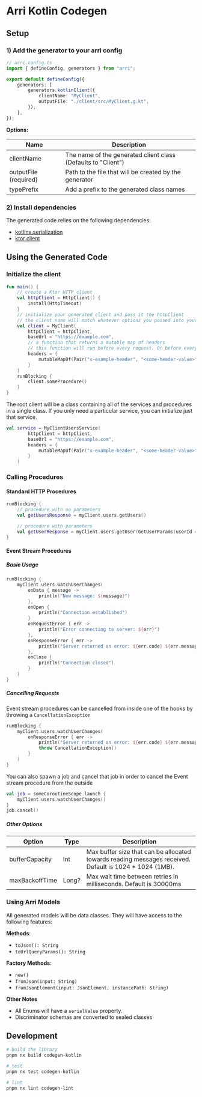 # Arri Kotlin Codegen

## Setup

### 1) Add the generator to your arri config

```ts
// arri.config.ts
import { defineConfig, generators } from "arri";

export default defineConfig({
    generators: [
        generators.kotlinClient({
            clientName: "MyClient",
            outputFile: "./client/src/MyClient.g.kt",
        }),
    ],
});
```

**Options:**

| Name                  | Description                                                   |
| --------------------- | ------------------------------------------------------------- |
| clientName            | The name of the generated client class (Defaults to "Client") |
| outputFile (required) | Path to the file that will be created by the generator        |
| typePrefix            | Add a prefix to the generated class names                     |

### 2) Install dependencies

The generated code relies on the following dependencies:

-   [kotlinx.serialization](https://github.com/Kotlin/kotlinx.serialization)
-   [ktor client](https://ktor.io/docs/client-dependencies.html)

## Using the Generated Code

### Initialize the client

```kotlin
fun main() {
    // create a Ktor HTTP client
    val httpClient = HttpClient() {
        install(HttpTimeout)
    }
    // initialize your generated client and pass it the httpClient
    // the client name will match whatever options you passed into your arri config
    val client = MyClient(
        httpClient = httpClient,
        baseUrl = "https://example.com",
        // a function that returns a mutable map of headers
        // this function will run before every request. Or before every reconnection in the case of SSE
        headers = {
            mutableMapOf(Pair("x-example-header", "<some-header-value>"))
        }
    )
    runBlocking {
        client.someProcedure()
    }
}
```

The root client will be a class containing all of the services and procedures in a single class. If you only need a particular service, you can initialize just that service.

```kotlin
val service = MyClientUsersService(
        httpClient = httpClient,
        baseUrl = "https://example.com",
        headers = {
            mutableMapOf(Pair("x-example-header", "<some-header-value>"))
        }
    )
```

### Calling Procedures

#### Standard HTTP Procedures

```kotlin
runBlocking {
    // procedure with no parameters
    val getUsersResponse = myClient.users.getUsers()

    // procedure with parameters
    val getUserResponse = myClient.users.getUser(GetUserParams(userId = "12345"))
}
```

#### Event Stream Procedures

##### Basic Usage

```kotlin
runBlocking {
    myClient.users.watchUserChanges(
        onData { message ->
            println("New message: ${message}")
        },
        onOpen {
            println("Connection established")
        }
        onRequestError { err ->
            println("Error connecting to server: ${err}")
        },
        onResponseError { err ->
            println("Server returned an error: ${err.code} ${err.message}")
        },
        onClose {
            println("Connection closed")
        }
    )
}
```

##### Cancelling Requests

Event stream procedures can be cancelled from inside one of the hooks by throwing a `CancellationException`

```kotlin
runBlocking {
    myClient.users.watchUserChanges(
        onResponseError { err ->
            println("Server returned an error: ${err.code} ${err.message}")
            throw CancellationException()
        }
    )
}
```

You can also spawn a job and cancel that job in order to cancel the Event stream procedure from the outside

```kotlin
val job = someCoroutineScope.launch {
    myClient.users.watchUserChanges()
}
job.cancel()
```

##### Other Options

| Option         | Type  | Description                                                                                             |
| -------------- | ----- | ------------------------------------------------------------------------------------------------------- |
| bufferCapacity | Int   | Max buffer size that can be allocated towards reading messages received. Default is 1024 \* 1024 (1MB). |
| maxBackoffTime | Long? | Max wait time between retries in milliseconds. Default is 30000ms                                       |

### Using Arri Models

All generated models will be data classes. They will have access to the following features:

**Methods**:

-   `toJson(): String`
-   `toUrlQueryParams(): String`

**Factory Methods**:

-   `new()`
-   `fromJson(input: String)`
-   `fromJsonElement(input: JsonElement, instancePath: String)`

**Other Notes**

-   All Enums will have a `serialValue` property.
-   Discriminator schemas are converted to sealed classes

## Development

```bash
# build the library
pnpm nx build codegen-kotlin

# test
pnpm nx test codegen-kotlin

# lint
pnpm nx lint codegen-lint
```
